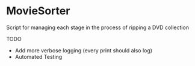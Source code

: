 # MovieSorter
 Script for managing each stage in the process of ripping a DVD collection

TODO
* Add more verbose logging (every print should also log)
* Automated Testing